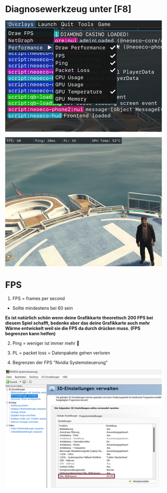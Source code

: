 # Diagnosewerkzeug unter [F8]

![Diagnosewerkzeug aktivieren](./img/ge_01.png)

![FPS Anzeige (oben)](./img/ge_02.png)

# FPS

1. FPS = frames per second 
- Sollte mindestens bei 60 sein

**Es ist natürlich schön wenn deine Grafikkarte theoretisch 200 FPS bei diesem Spiel schafft, bedenke aber das deine Grafikkarte auch mehr Wärme entwickelt weil sie die FPS da durch drücken muss. (FPS begrenzen kann helfen)**

2. Ping = weniger ist immer mehr 🙂

3. PL = packet loss = Datenpakete gehen verloren

3. Begrenzen der FPS "Nvidia Systemsteuerung"

![NVIDIA](./img/ge_03.png)
